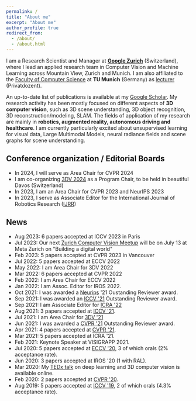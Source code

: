 ```yaml
---
permalink: /
title: "About me"
excerpt: "About me"
author_profile: true
redirect_from: 
  - /about/
  - /about.html
---
```


I am a Research Scientist and Manager at **[Google Zurich](https://research.google/people/FedericoTombari/)** (Switzerland), where I lead an applied research team in Computer Vision and Machine Learning across Mountain View, Zurich and Munich. I am also affiliated to the [Faculty of Computer Science](https://www.in.tum.de/startseite/) at **TU Munich** (Germany) as [lecturer](https://www.in.tum.de/campar/members/senior-research-scientists/federico-tombari/) (Privatdozent). 

An up-to-date list of publications is available at my [Google Scholar](https://scholar.google.de/citations?user=TFsE4BIAAAAJ&hl=en). My research activity has been mostly focused on different aspects of **3D computer vision**, such as 3D scene understanding, 3D object recognition, 3D reconstruction/modeling, SLAM. The fields of application of my research are mainly in **robotics, augmented reality, autonomous driving and healthcare**. I am currently particularly excited about unsupervised learning for visual data, Large Multimodal Models, neural radiance fields and scene graphs for scene understanding. 

## Conference organization / Editorial Boards

* In 2024, I will serve as Area Chair for CVPR 2024
* I am co-organizing [3DV 2024](https://3dvconf.github.io/2024/) as a Program Chair, to be held in beautiful Davos (Switzerland) 
* In 2023, I am an Area Chair for CVPR 2023 and NeurIPS 2023
* In 2023, I serve as Associate Editor for the International Journal of Robotics Research ([IJRR](https://journals.sagepub.com/home/ijr))

## News

* Aug 2023: 6 papers accepted at ICCV 2023 in Paris
* Jul 2023: Our next [Zurich Computer Vision Meetup](https://www.meetup.com/computervisionzurich/events/294328111/) will be on July 13 at Meta Zurich on "Building a digital world" 
* Feb 2023: 5 papers accepted at CVPR 2023 in Vancouver
* Jul 2022: 5 papers accepted at ECCV 2022
* May 2022: I am Area Chair for 3DV 2022
* Mar 2022: 6 papers accepted at CVPR 2022
* Feb 2022: I am Area Chair for ECCV 2022
* Jan 2022: I am Assoc. Editor for IROS 2022. 
* Oct 2021: I was awarded a [Neurips](https://nips.cc/Conferences/2021/) '21 Oustanding Reviewer award.
* Sep 2021: I was awarded an [ICCV '21](http://iccv2021.thecvf.com/) Outstanding Reviewer award.
* Sep 2021: I am Associate Editor for [ICRA '22](https://www.icra2022.org/)
* Aug 2021: 3 papers accepted at [ICCV '21](http://iccv2021.thecvf.com/).
* Jul 2021: I am Area Chair for [3DV '21](https://3dv2021.surrey.ac.uk/)
* Jun 2021: I was awarded a [CVPR '21](https://cvpr2021.thecvf.com/) Outstanding Reviewer award.
* Apr 2021: 4 papers accepted at [CVPR '21](https://cvpr2021.thecvf.com/).
* Mar 2021: 5 papers accepted at ICRA '21.
* Feb 2021: Keynote Speaker at VISIGRAPP 2021.
* Jul 2020: 5 papers accepted at [ECCV '20](https://eccv2020.eu/), 3 of which orals (2% acceptance rate).
* Jun 2020: 3 papers accepted at IROS '20 (1 with RAL).
* Mar 2020: My [TEDx talk](https://www.youtube.com/watch?v=MQ0sdYjUpDU) on deep learning and 3D computer vision is available online.
* Feb 2020: 2 papers accepted at [CVPR '20](https://cvpr2020.thecvf.com/).
* Aug 2019: 5 papers accepted at [ICCV '19](https://iccv2019.thecvf.com/), 2 of which orals (4.3% acceptance rate).

